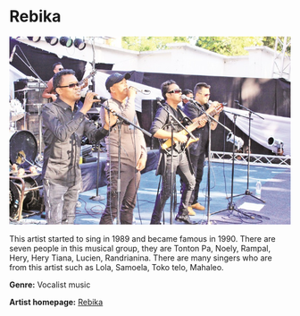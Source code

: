 # Rebika

![Rebika](rebika.jpg)

This artist started  to sing in 1989 and became famous in 1990. There are seven people in this musical group, they are Tonton Pa, Noely, Rampal, Hery, Hery Tiana, Lucien, Randrianina. There are many singers who are from this artist such as Lola, Samoela, Toko telo, Mahaleo.

**Genre:** Vocalist music

**Artist homepage:** [Rebika](https://web.facebook.com/search/groups/?q=Rebika%20Rebika&epa=SERP_TAB)
